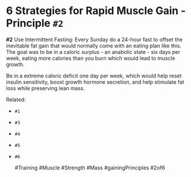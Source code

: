 # 6 Strategies for Rapid Muscle Gain - Principle `#2`

**#2** Use Intermittent Fasting:
Every Sunday do a 24-hour fast to offset the inevitable fat gain that
would normally come with an eating plan like this. The goal was to be in
a caloric surplus - an anabolic state - six days per week, eating more
calories than you burn which would lead to muscle growth.

Be in a extreme caloric deficit one day per week, which would help reset
insulin sensitivity, boost growth hormone secretion, and help stimulate
fat loss while preserving lean mass.

Related:
 - `#1`
 - `#3`
 - `#4`
 - `#5`
 - `#6`

      #Training #Muscle #Strength #Mass #gainingPrinciples #2of6 
